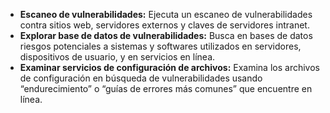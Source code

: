 - **Escaneo de vulnerabilidades:** Ejecuta un escaneo de vulnerabilidades contra sitios web, servidores externos y claves de servidores intranet.
- **Explorar base de datos de vulnerabilidades:** Busca en bases de datos riesgos potenciales a sistemas y softwares utilizados en servidores, dispositivos de usuario, y en servicios en línea.
- **Examinar servicios de configuración de archivos:** Examina los archivos de configuración en búsqueda de vulnerabilidades usando “endurecimiento” o “guías de errores más comunes” que encuentre en línea.
